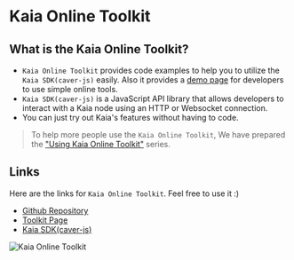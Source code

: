 # Kaia Online Toolkit

## What is the Kaia Online Toolkit? <a id="what-is-the-kaia-online-toolkit"></a>

* `Kaia Online Toolkit` provides code examples to help you to utilize the `Kaia SDK(caver-js)` easily. Also it provides a [demo page](https://toolkit.klaytn.foundation) for developers to use simple online tools.
* `Kaia SDK(caver-js)` is a JavaScript API library that allows developers to interact with a Kaia node using an HTTP or Websocket connection.
* You can just try out Kaia's features without having to code.

> To help more people use the `Kaia Online Toolkit`, We have prepared the ["Using Kaia Online Toolkit"](https://medium.com/klaytn/using-klaytn-online-toolkit-1-multisig-60399a0b0278) series.

## Links <a id="links"></a>
Here are the links for `Kaia Online Toolkit`. Feel free to use it :)
* [Github Repository](https://github.com/kaiachain/kaia-online-toolkit)
* [Toolkit Page](https://toolkit.kaia.io)
* [Kaia SDK(caver-js)](../../references/sdk/caver-js/caver-js.md)

![Kaia Online Toolkit](/img/build/tools/klaytn-online-toolkit.png)
